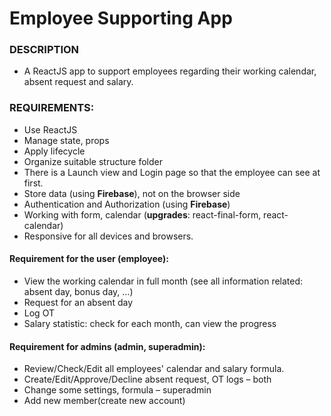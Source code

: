# Employee Supporting App

### DESCRIPTION
- A ReactJS app to support employees regarding their working calendar, absent request and salary.

### REQUIREMENTS:
-	Use ReactJS
-	Manage state, props
-	Apply lifecycle
-	Organize suitable structure folder
-	There is a Launch view and Login page so that the employee can see at first.
-	Store data (using **Firebase**), not on the browser side
-	Authentication and Authorization (using **Firebase**)
-	Working with form, calendar (**upgrades**: react-final-form, react-calendar)
-	Responsive for all devices and browsers.
#### Requirement for the user (employee):
- View the working calendar in full month (see all information related: absent day, bonus day, …)
- Request for an absent day
- Log OT
- Salary statistic: check for each month, can view the progress
#### Requirement for admins (admin, superadmin):
- Review/Check/Edit all employees' calendar and salary formula.	
- Create/Edit/Approve/Decline absent request, OT logs – both
- Change some settings, formula – superadmin
- Add new member(create new account)
